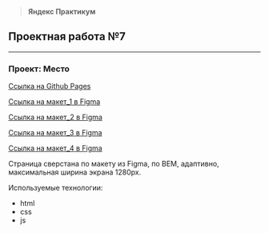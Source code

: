 > **Яндекс Практикум**

## Проектная работа №7

---

### Проект: Место

[Ссылка на Github Pages](https://serggavr.github.io/mesto/)

[Ссылка на макет_1 в Figma](https://www.figma.com/file/2cn9N9jSkmxD84oJik7xL7/JavaScript.-Sprint-4?node-id=0%3A1)

[Ссылка на макет_2 в Figma](https://www.figma.com/file/pi08Qr57aKVJCk4l4UqaVH/JavaScript.-Sprint-5?node-id=50160%3A347)

[Ссылка на макет_3 в Figma](https://www.figma.com/file/bjyvbKKJN2naO0ucURl2Z0/JavaScript.-Sprint-5?node-id=0%3A1)

[Ссылка на макет_4 в Figma](https://www.figma.com/file/kRVLKwYG3d1HGLvh7JFWRT/JavaScript.-Sprint-6?node-id=0%3A1)

Страница сверстана по макету из Figma, по BEM, адаптивно, максимальная ширина экрана 1280px.

Используемые технологии:

- html
- css
- js

